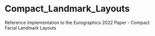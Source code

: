 # Compact_Landmark_Layouts
Reference Implementation to the Eurographics 2022 Paper - Compact Facial Landmark Layouts

